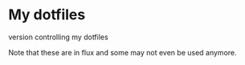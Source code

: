 # My dotfiles

version controlling my dotfiles

Note that these are in flux and some may not even be used anymore.

